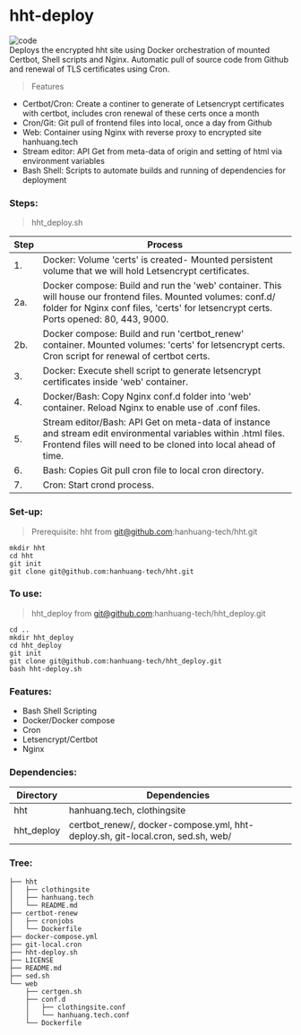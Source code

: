 # hht-deploy  
![code](https://hanhuang.tech/img/smalldeploy.png)  
Deploys the encrypted hht site using Docker orchestration of mounted Certbot, Shell scripts and Nginx. Automatic pull of source code from Github and renewal of TLS certificates using Cron.  
  
>Features    
- Certbot/Cron: Create a continer to generate of Letsencrypt certificates with certbot, includes cron renewal of these certs once a month  
- Cron/Git: Git pull of frontend files into local, once a day from Github  
- Web: Container using Nginx with reverse proxy to encrypted site hanhuang.tech  
- Stream editor: API Get from meta-data of origin and setting of html via environment variables     
- Bash Shell: Scripts to automate builds and running of dependencies for deployment  
  
### Steps:  
>hht_deploy.sh  
  
|Step|Process|
|----|-------|
|1.|Docker: Volume 'certs' is created- Mounted persistent volume that we will hold Letsencrypt certificates.|
|2a.|Docker compose: Build and run the 'web' container. This will house our frontend files. Mounted volumes: conf.d/ folder for Nginx conf files, 'certs' for letsencrypt certs. Ports opened: 80, 443, 9000.|
|2b.|Docker compose: Build and run 'certbot_renew' container. Mounted volumes: 'certs' for letsencrypt certs. Cron script for renewal of certbot certs.|
|3.|Docker: Execute shell script to generate letsencrypt certificates inside 'web' container.|
|4.|Docker/Bash: Copy Nginx conf.d folder into 'web' container. Reload Nginx to enable use of .conf files.|
|5.|Stream editor/Bash: API Get on meta-data of instance and stream edit environmental variables within .html files. Frontend files will need to be cloned into local ahead of time.|
|6.|Bash: Copies Git pull cron file to local cron directory.|
|7.|Cron: Start crond process.|
  
### Set-up:
>Prerequisite: hht from git@github.com:hanhuang-tech/hht.git  
```
mkdir hht  
cd hht  
git init  
git clone git@github.com:hanhuang-tech/hht.git  

```
### To use:
>hht_deploy from git@github.com:hanhuang-tech/hht_deploy.git
```
cd ..
mkdir hht_deploy  
cd hht_deploy  
git init  
git clone git@github.com:hanhuang-tech/hht_deploy.git  
bash hht-deploy.sh  
```
### Features:  
- Bash Shell Scripting  
- Docker/Docker compose  
- Cron  
- Letsencrypt/Certbot   
- Nginx  
  
### Dependencies:  
|Directory|Dependencies|  
|---------|------------|   
|hht|hanhuang.tech, clothingsite|  
|hht_deploy|certbot_renew/, docker-compose.yml, hht-deploy.sh, git-local.cron, sed.sh, web/|  
  
### Tree:  
```
├── hht  
│   ├── clothingsite
│   ├── hanhuang.tech
│   └── README.md
├── certbot-renew
│   ├── cronjobs
│   └── Dockerfile
├── docker-compose.yml
├── git-local.cron
├── hht-deploy.sh
├── LICENSE
├── README.md
├── sed.sh
└── web
    ├── certgen.sh
    ├── conf.d
    │   ├── clothingsite.conf
    │   └── hanhuang.tech.conf
    └── Dockerfile
```

